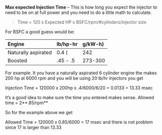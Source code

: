 **Max expected Injection Time** – This is how long you expect the injector to need to be on at full power and  you need to do a little math to calculate.

> Time =  120 x Expected HP x BSFC/rpm/#cylinders/injector size

For BSFC a good guess would be:

| Engine | lb/hp-hr|g/kW-h)|
|:-------|:--------|:------|
|Naturally aspirated| 0.4 (   | 242   |
|Boosted | .45 - .5 | 273-300|

For example.  It you have a naturally aspirated 6 cylinder engine the makes 200 hp at 6000 rpm and you will be using 20 lb/hr injectors you get

Injection Time = 120000 x 200hp x .4/6000/6/20 = 0.0133 = 13.33 msec

It’s a good idea to make sure the time you entered makes sense.
Allowed time  = 2**.85/rpm**

So for the example above we get

Allowed Time = 120000 x 0.85/6000 = 17 msec and there is not problem since 17 is larger than 13.33